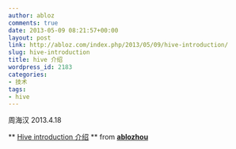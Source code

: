 ```yaml
---
author: abloz
comments: true
date: 2013-05-09 08:21:57+00:00
layout: post
link: http://abloz.com/index.php/2013/05/09/hive-introduction/
slug: hive-introduction
title: hive 介绍
wordpress_id: 2183
categories:
- 技术
tags:
- hive
---
```


周海汉
2013.4.18


** [Hive introduction 介绍](http://www.slideshare.net/ablozhou/hive-20852380) ** from **[ablozhou](http://www.slideshare.net/ablozhou)**
